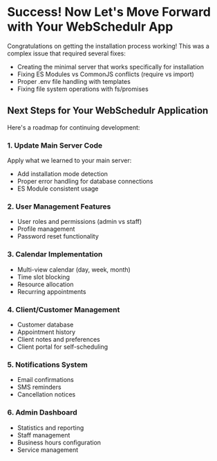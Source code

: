 # Success! Now Let's Move Forward with Your WebSchedulr App

Congratulations on getting the installation process working! This was a complex issue that required several fixes:

- Creating the minimal server that works specifically for installation
- Fixing ES Modules vs CommonJS conflicts (require vs import)
- Proper .env file handling with templates
- Fixing file system operations with fs/promises

## Next Steps for Your WebSchedulr Application

Here's a roadmap for continuing development:

### 1. Update Main Server Code
Apply what we learned to your main server:

- Add installation mode detection
- Proper error handling for database connections
- ES Module consistent usage

### 2. User Management Features
- User roles and permissions (admin vs staff)
- Profile management
- Password reset functionality

### 3. Calendar Implementation
- Multi-view calendar (day, week, month)
- Time slot blocking
- Resource allocation
- Recurring appointments

### 4. Client/Customer Management
- Customer database
- Appointment history
- Client notes and preferences
- Client portal for self-scheduling

### 5. Notifications System
- Email confirmations
- SMS reminders
- Cancellation notices

### 6. Admin Dashboard
- Statistics and reporting
- Staff management
- Business hours configuration
- Service management